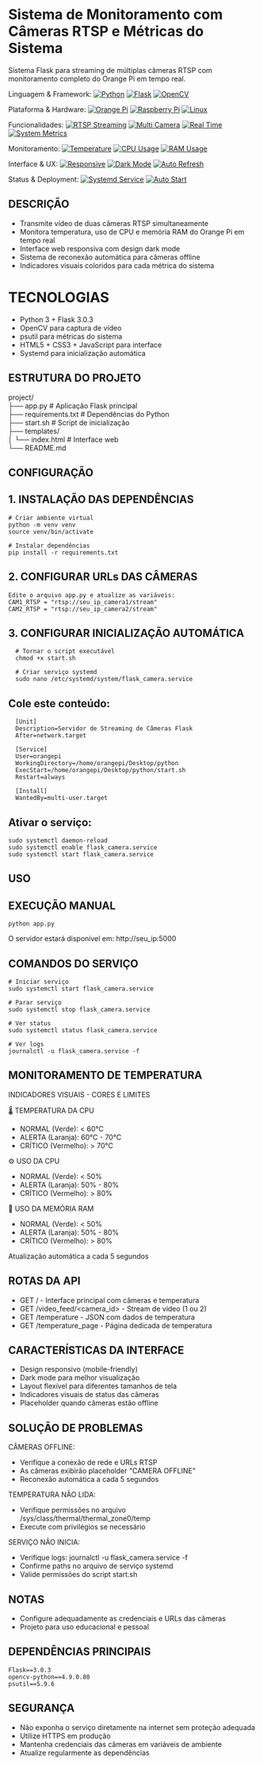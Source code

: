 # Sistema de Monitoramento com Câmeras RTSP e Métricas do Sistema

Sistema Flask para streaming de múltiplas câmeras RTSP com monitoramento completo do Orange Pi em tempo real.

Linguagem & Framework: 
[![Python](https://img.shields.io/badge/Python-3.x-blue?logo=python)](https://python.org)
[![Flask](https://img.shields.io/badge/Flask-3.0.3-green?logo=flask)](https://flask.palletsprojects.com/)
[![OpenCV](https://img.shields.io/badge/OpenCV-4.9.0-orange?logo=opencv)](https://opencv.org/)

Plataforma & Hardware: 
[![Orange Pi](https://img.shields.io/badge/Orange_Pi-Compatible-red?logo=linux)](https://www.orange-pi.com/)
[![Raspberry Pi](https://img.shields.io/badge/Raspberry_Pi-Compatible-red?logo=raspberrypi)](https://www.raspberrypi.com/)
[![Linux](https://img.shields.io/badge/Linux-Ubuntu%20%7C%20Debian-yellow?logo=linux)](https://ubuntu.com/)

Funcionalidades: 
[![RTSP Streaming](https://img.shields.io/badge/RTSP-Streaming-ff69b4)](https://)
[![Multi Camera](https://img.shields.io/badge/Multi-Camera-success)](https://)
[![Real Time](https://img.shields.io/badge/Real--Time-Monitoring-green)](https://)
[![System Metrics](https://img.shields.io/badge/System-Metrics-blueviolet)](https://)

Monitoramento: 
[![Temperature](https://img.shields.io/badge/CPU-Temperature-critical)](https://)
[![CPU Usage](https://img.shields.io/badge/CPU-Usage-informational)](https://)
[![RAM Usage](https://img.shields.io/badge/RAM-Usage-informational)](https://)

Interface & UX: 
[![Responsive](https://img.shields.io/badge/Web-Responsive-9cf)](https://)
[![Dark Mode](https://img.shields.io/badge/Dark-Mode-555?logo=react)](https://)
[![Auto Refresh](https://img.shields.io/badge/Auto--Refresh-5s-brightgreen)](https://)

Status & Deployment: 
[![Systemd Service](https://img.shields.io/badge/Systemd-Service-important)](https://)
[![Auto Start](https://img.shields.io/badge/Auto--Start-Enabled-success)](https://)

## DESCRIÇÃO
- Transmite vídeo de duas câmeras RTSP simultaneamente
- Monitora temperatura, uso de CPU e memória RAM do Orange Pi em tempo real
- Interface web responsiva com design dark mode
- Sistema de reconexão automática para câmeras offline
- Indicadores visuais coloridos para cada métrica do sistema

# TECNOLOGIAS
- Python 3 + Flask 3.0.3
- OpenCV para captura de vídeo
- psutil para métricas do sistema
- HTML5 + CSS3 + JavaScript para interface
- Systemd para inicialização automática

## ESTRUTURA DO PROJETO
project/<br>
├── app.py                 # Aplicação Flask principal<br>
├── requirements.txt       # Dependências do Python<br>
├── start.sh              # Script de inicialização<br>
├── templates/<br>
│   └── index.html        # Interface web<br>
└── README.md<br>

## CONFIGURAÇÃO


## 1. INSTALAÇÃO DAS DEPENDÊNCIAS
    # Criar ambiente virtual
    python -m venv venv
    source venv/bin/activate
    
    # Instalar dependências
    pip install -r requirements.txt   

## 2. CONFIGURAR URLs DAS CÂMERAS
    Edite o arquivo app.py e atualize as variáveis:
    CAM1_RTSP = "rtsp://seu_ip_camera1/stream"
    CAM2_RTSP = "rtsp://seu_ip_camera2/stream"

## 3. CONFIGURAR INICIALIZAÇÃO AUTOMÁTICA
      # Tornar o script executável
      chmod +x start.sh
      
      # Criar serviço systemd
      sudo nano /etc/systemd/system/flask_camera.service


## Cole este conteúdo:
      [Unit]
      Description=Servidor de Streaming de Câmeras Flask
      After=network.target
      
      [Service]
      User=orangepi
      WorkingDirectory=/home/orangepi/Desktop/python
      ExecStart=/home/orangepi/Desktop/python/start.sh
      Restart=always
      
      [Install]
      WantedBy=multi-user.target

## Ativar o serviço:
    sudo systemctl daemon-reload
    sudo systemctl enable flask_camera.service
    sudo systemctl start flask_camera.service

## USO

## EXECUÇÃO MANUAL
    python app.py

O servidor estará disponível em: http://seu_ip:5000

## COMANDOS DO SERVIÇO
    # Iniciar serviço
    sudo systemctl start flask_camera.service
    
    # Parar serviço
    sudo systemctl stop flask_camera.service
    
    # Ver status
    sudo systemctl status flask_camera.service
    
    # Ver logs
    journalctl -u flask_camera.service -f


## MONITORAMENTO DE TEMPERATURA
INDICADORES VISUAIS - CORES E LIMITES

🌡️ TEMPERATURA DA CPU
-    NORMAL (Verde): < 60°C
-    ALERTA (Laranja): 60°C - 70°C
-    CRÍTICO (Vermelho): > 70°C

⚙️ USO DA CPU
-    NORMAL (Verde): < 50%
-    ALERTA (Laranja): 50% - 80%
-    CRÍTICO (Vermelho): > 80%

💾 USO DA MEMÓRIA RAM
-    NORMAL (Verde): < 50%
-    ALERTA (Laranja): 50% - 80%
-    CRÍTICO (Vermelho): > 80%

Atualização automática a cada 5 segundos

## ROTAS DA API
- GET / - Interface principal com câmeras e temperatura
- GET /video_feed/<camera_id> - Stream de vídeo (1 ou 2)
- GET /temperature - JSON com dados de temperatura
- GET /temperature_page - Página dedicada de temperatura

## CARACTERÍSTICAS DA INTERFACE
- Design responsivo (mobile-friendly)
- Dark mode para melhor visualização
- Layout flexível para diferentes tamanhos de tela
- Indicadores visuais de status das câmeras
- Placeholder quando câmeras estão offline

## SOLUÇÃO DE PROBLEMAS

CÂMERAS OFFLINE:
- Verifique a conexão de rede e URLs RTSP
- As câmeras exibirão placeholder "CAMERA OFFLINE"
- Reconexão automática a cada 5 segundos

TEMPERATURA NÃO LIDA:
- Verifique permissões no arquivo /sys/class/thermal/thermal_zone0/temp
- Execute com privilégios se necessário

SERVIÇO NÃO INICIA:
- Verifique logs: journalctl -u flask_camera.service -f
- Confirme paths no arquivo de serviço systemd
- Valide permissões do script start.sh

## NOTAS
- Configure adequadamente as credenciais e URLs das câmeras
- Projeto para uso educacional e pessoal

## DEPENDÊNCIAS PRINCIPAIS
    Flask==3.0.3
    opencv-python==4.9.0.80
    psutil==5.9.6

## SEGURANÇA
-    Não exponha o serviço diretamente na internet sem proteção adequada
-    Utilize HTTPS em produção
-    Mantenha credenciais das câmeras em variáveis de ambiente
-    Atualize regularmente as dependências

